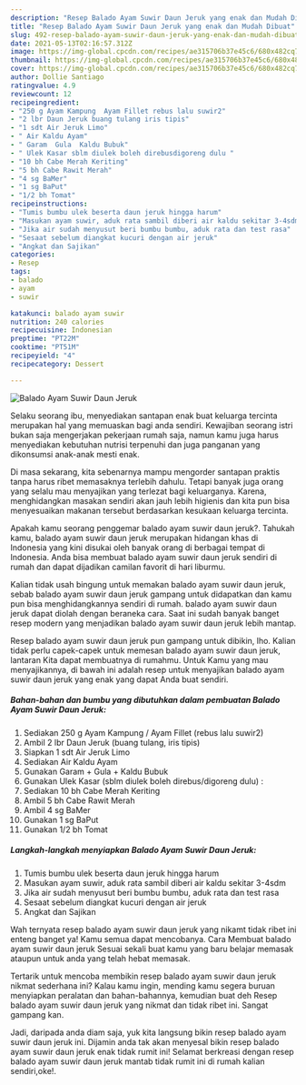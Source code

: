 ```yaml
---
description: "Resep Balado Ayam Suwir Daun Jeruk yang enak dan Mudah Dibuat"
title: "Resep Balado Ayam Suwir Daun Jeruk yang enak dan Mudah Dibuat"
slug: 492-resep-balado-ayam-suwir-daun-jeruk-yang-enak-dan-mudah-dibuat
date: 2021-05-13T02:16:57.312Z
image: https://img-global.cpcdn.com/recipes/ae315706b37e45c6/680x482cq70/balado-ayam-suwir-daun-jeruk-foto-resep-utama.jpg
thumbnail: https://img-global.cpcdn.com/recipes/ae315706b37e45c6/680x482cq70/balado-ayam-suwir-daun-jeruk-foto-resep-utama.jpg
cover: https://img-global.cpcdn.com/recipes/ae315706b37e45c6/680x482cq70/balado-ayam-suwir-daun-jeruk-foto-resep-utama.jpg
author: Dollie Santiago
ratingvalue: 4.9
reviewcount: 12
recipeingredient:
- "250 g Ayam Kampung  Ayam Fillet rebus lalu suwir2"
- "2 lbr Daun Jeruk buang tulang iris tipis"
- "1 sdt Air Jeruk Limo"
- " Air Kaldu Ayam"
- " Garam  Gula  Kaldu Bubuk"
- " Ulek Kasar sblm diulek boleh direbusdigoreng dulu "
- "10 bh Cabe Merah Keriting"
- "5 bh Cabe Rawit Merah"
- "4 sg BaMer"
- "1 sg BaPut"
- "1/2 bh Tomat"
recipeinstructions:
- "Tumis bumbu ulek beserta daun jeruk hingga harum"
- "Masukan ayam suwir, aduk rata sambil diberi air kaldu sekitar 3-4sdm"
- "Jika air sudah menyusut beri bumbu bumbu, aduk rata dan test rasa"
- "Sesaat sebelum diangkat kucuri dengan air jeruk"
- "Angkat dan Sajikan"
categories:
- Resep
tags:
- balado
- ayam
- suwir

katakunci: balado ayam suwir 
nutrition: 240 calories
recipecuisine: Indonesian
preptime: "PT22M"
cooktime: "PT51M"
recipeyield: "4"
recipecategory: Dessert

---
```



![Balado Ayam Suwir Daun Jeruk](https://img-global.cpcdn.com/recipes/ae315706b37e45c6/680x482cq70/balado-ayam-suwir-daun-jeruk-foto-resep-utama.jpg)

Selaku seorang ibu, menyediakan santapan enak buat keluarga tercinta merupakan hal yang memuaskan bagi anda sendiri. Kewajiban seorang istri bukan saja mengerjakan pekerjaan rumah saja, namun kamu juga harus menyediakan kebutuhan nutrisi terpenuhi dan juga panganan yang dikonsumsi anak-anak mesti enak.

Di masa  sekarang, kita sebenarnya mampu mengorder santapan praktis tanpa harus ribet memasaknya terlebih dahulu. Tetapi banyak juga orang yang selalu mau menyajikan yang terlezat bagi keluarganya. Karena, menghidangkan masakan sendiri akan jauh lebih higienis dan kita pun bisa menyesuaikan makanan tersebut berdasarkan kesukaan keluarga tercinta. 



Apakah kamu seorang penggemar balado ayam suwir daun jeruk?. Tahukah kamu, balado ayam suwir daun jeruk merupakan hidangan khas di Indonesia yang kini disukai oleh banyak orang di berbagai tempat di Indonesia. Anda bisa membuat balado ayam suwir daun jeruk sendiri di rumah dan dapat dijadikan camilan favorit di hari liburmu.

Kalian tidak usah bingung untuk memakan balado ayam suwir daun jeruk, sebab balado ayam suwir daun jeruk gampang untuk didapatkan dan kamu pun bisa menghidangkannya sendiri di rumah. balado ayam suwir daun jeruk dapat diolah dengan beraneka cara. Saat ini sudah banyak banget resep modern yang menjadikan balado ayam suwir daun jeruk lebih mantap.

Resep balado ayam suwir daun jeruk pun gampang untuk dibikin, lho. Kalian tidak perlu capek-capek untuk memesan balado ayam suwir daun jeruk, lantaran Kita dapat membuatnya di rumahmu. Untuk Kamu yang mau menyajikannya, di bawah ini adalah resep untuk menyajikan balado ayam suwir daun jeruk yang enak yang dapat Anda buat sendiri.

<!--inarticleads1-->

##### Bahan-bahan dan bumbu yang dibutuhkan dalam pembuatan Balado Ayam Suwir Daun Jeruk:

1. Sediakan 250 g Ayam Kampung / Ayam Fillet (rebus lalu suwir2)
1. Ambil 2 lbr Daun Jeruk (buang tulang, iris tipis)
1. Siapkan 1 sdt Air Jeruk Limo
1. Sediakan  Air Kaldu Ayam
1. Gunakan  Garam + Gula + Kaldu Bubuk
1. Gunakan  Ulek Kasar (sblm diulek boleh direbus/digoreng dulu) :
1. Sediakan 10 bh Cabe Merah Keriting
1. Ambil 5 bh Cabe Rawit Merah
1. Ambil 4 sg BaMer
1. Gunakan 1 sg BaPut
1. Gunakan 1/2 bh Tomat




<!--inarticleads2-->

##### Langkah-langkah menyiapkan Balado Ayam Suwir Daun Jeruk:

1. Tumis bumbu ulek beserta daun jeruk hingga harum
1. Masukan ayam suwir, aduk rata sambil diberi air kaldu sekitar 3-4sdm
1. Jika air sudah menyusut beri bumbu bumbu, aduk rata dan test rasa
1. Sesaat sebelum diangkat kucuri dengan air jeruk
1. Angkat dan Sajikan




Wah ternyata resep balado ayam suwir daun jeruk yang nikamt tidak ribet ini enteng banget ya! Kamu semua dapat mencobanya. Cara Membuat balado ayam suwir daun jeruk Sesuai sekali buat kamu yang baru belajar memasak ataupun untuk anda yang telah hebat memasak.

Tertarik untuk mencoba membikin resep balado ayam suwir daun jeruk nikmat sederhana ini? Kalau kamu ingin, mending kamu segera buruan menyiapkan peralatan dan bahan-bahannya, kemudian buat deh Resep balado ayam suwir daun jeruk yang nikmat dan tidak ribet ini. Sangat gampang kan. 

Jadi, daripada anda diam saja, yuk kita langsung bikin resep balado ayam suwir daun jeruk ini. Dijamin anda tak akan menyesal bikin resep balado ayam suwir daun jeruk enak tidak rumit ini! Selamat berkreasi dengan resep balado ayam suwir daun jeruk mantab tidak rumit ini di rumah kalian sendiri,oke!.

